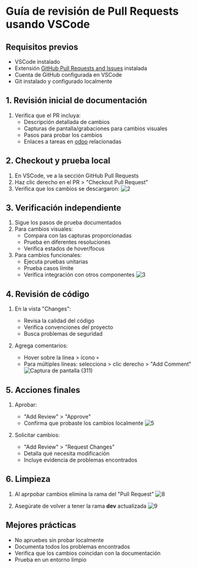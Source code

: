 # Guía de revisión de Pull Requests usando VSCode

## Requisitos previos
- VSCode instalado
- Extensión [GitHub Pull Requests and Issues](https://marketplace.visualstudio.com/items?itemName=GitHub.vscode-pull-request-github) instalada
- Cuenta de GitHub configurada en VSCode
- Git instalado y configurado localmente

## 1. Revisión inicial de documentación
1. Verifica que el PR incluya:
   - Descripción detallada de cambios
   - Capturas de pantalla/grabaciones para cambios visuales
   - Pasos para probar los cambios
   - Enlaces a tareas en [odoo](odoo.ladetec.com) relacionadas

## 2. Checkout y prueba local
1. En VSCode, ve a la sección GitHub Pull Requests
2. Haz clic derecho en el PR > "Checkout Pull Request"
3. Verifica que los cambios se descargaron:
![2](https://github.com/user-attachments/assets/399b8613-70e0-4632-8c73-9ed82bb0f697)


## 3. Verificación independiente
1. Sigue los pasos de prueba documentados
2. Para cambios visuales:
   - Compara con las capturas proporcionadas
   - Prueba en diferentes resoluciones
   - Verifica estados de hover/focus
3. Para cambios funcionales:
   - Ejecuta pruebas unitarias
   - Prueba casos límite
   - Verifica integración con otros componentes
     ![3](https://github.com/user-attachments/assets/71236c89-293e-4771-9004-60f6f322d7e6)


## 4. Revisión de código
1. En la vista "Changes":
   - Revisa la calidad del código
   - Verifica convenciones del proyecto
   - Busca problemas de seguridad
     
2. Agrega comentarios:
   - Hover sobre la línea > ícono `+`
   - Para múltiples líneas: selecciona > clic derecho > "Add Comment"
![Captura de pantalla (311)](https://github.com/user-attachments/assets/df415d27-eb27-4d2f-b67f-9cfbfd169c21)

## 5. Acciones finales
1. Aprobar:
   - "Add Review" > "Approve"
   - Confirma que probaste los cambios localmente
![5](https://github.com/user-attachments/assets/a99c15bb-aa97-4a0c-b8df-f5db49f0d472)

2. Solicitar cambios:
   - "Add Review" > "Request Changes"
   - Detalla qué necesita modificación
   - Incluye evidencia de problemas encontrados

## 6. Limpieza
1. Al aprpobar cambios elimina la rama del "Pull Request"
   ![8](https://github.com/user-attachments/assets/de1f014a-51da-4f0a-991b-4ad7ce14bd0d)

2. Asegúrate de volver a tener la rama **dev** actualizada
![9](https://github.com/user-attachments/assets/0b0773dd-5188-4d0b-b270-e79eb777a8c4)

## Mejores prácticas
- No apruebes sin probar localmente
- Documenta todos los problemas encontrados
- Verifica que los cambios coincidan con la documentación
- Prueba en un entorno limpio

